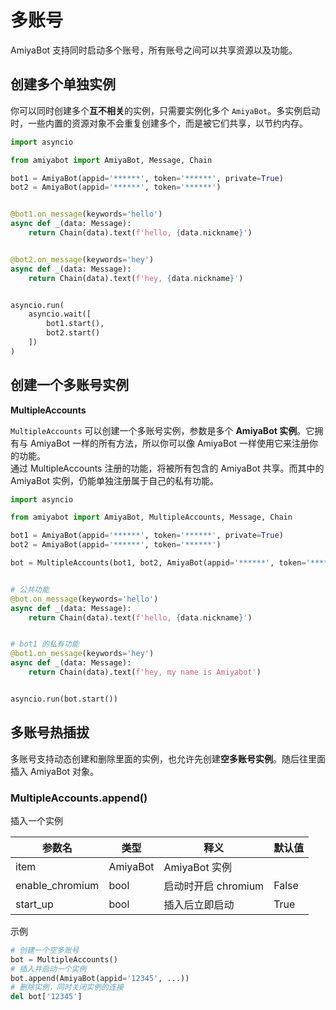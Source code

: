 # 多账号

AmiyaBot 支持同时启动多个账号，所有账号之间可以共享资源以及功能。

## 创建多个单独实例

你可以同时创建多个**互不相关**的实例，只需要实例化多个 `AmiyaBot`。多实例启动时，一些内置的资源对象不会重复创建多个，而是被它们共享，以节约内存。

```python
import asyncio

from amiyabot import AmiyaBot, Message, Chain

bot1 = AmiyaBot(appid='******', token='******', private=True)
bot2 = AmiyaBot(appid='******', token='******')


@bot1.on_message(keywords='hello')
async def _(data: Message):
    return Chain(data).text(f'hello, {data.nickname}')


@bot2.on_message(keywords='hey')
async def _(data: Message):
    return Chain(data).text(f'hey, {data.nickname}')


asyncio.run(
    asyncio.wait([
        bot1.start(),
        bot2.start()
    ])
)
```

## 创建一个多账号实例

**MultipleAccounts**

`MultipleAccounts` 可以创建一个多账号实例，参数是多个 **AmiyaBot 实例**。它拥有与 AmiyaBot 一样的所有方法，所以你可以像
AmiyaBot 一样使用它来注册你的功能。<br>
通过 MultipleAccounts 注册的功能，将被所有包含的 AmiyaBot 共享。而其中的 AmiyaBot 实例，仍能单独注册属于自己的私有功能。

```python {8}
import asyncio

from amiyabot import AmiyaBot, MultipleAccounts, Message, Chain

bot1 = AmiyaBot(appid='******', token='******', private=True)
bot2 = AmiyaBot(appid='******', token='******')

bot = MultipleAccounts(bot1, bot2, AmiyaBot(appid='******', token='******'), ...)


# 公共功能
@bot.on_message(keywords='hello')
async def _(data: Message):
    return Chain(data).text(f'hello, {data.nickname}')


# bot1 的私有功能
@bot1.on_message(keywords='hey')
async def _(data: Message):
    return Chain(data).text(f'hey, my name is Amiyabot')


asyncio.run(bot.start())
```

## 多账号热插拔

多账号支持动态创建和删除里面的实例，也允许先创建**空多账号实例**。随后往里面插入 AmiyaBot 对象。

### MultipleAccounts.append()

插入一个实例

| 参数名             | 类型       | 释义             | 默认值   |
|-----------------|----------|----------------|-------|
| item            | AmiyaBot | AmiyaBot 实例    |       |
| enable_chromium | bool     | 启动时开启 chromium | False |
| start_up        | bool     | 插入后立即启动        | True  |

示例

```python
# 创建一个空多账号
bot = MultipleAccounts()
# 插入并启动一个实例
bot.append(AmiyaBot(appid='12345', ...))
# 删除实例，同时关闭实例的连接
del bot['12345']
```
